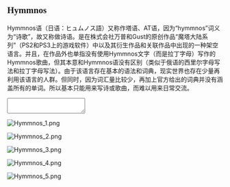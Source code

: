 <h2 style="font-family: 'Hymmnos';">Hymmnos</h1>


Hymmnos语（日语：ヒュムノス語）又称作塔语、AT语，因为“hymmnos”词义为“诗歌”，故又称做诗语。是在株式会社万普和Gust的原创作品“魔塔大陆系列”（PS2和PS3上的游戏软件）中以及其衍生作品和关联作品中出现的一种架空语言。并且，在作品外也单指没有使用Hymmnos文字（而是拉丁字母）写作的Hymmnos歌曲，但其本意和Hymmnos语没有区别（类似于俄语的西里尔字母写法和拉丁字母写法）。由于该语言存在基本的语法和词典，现实世界也存在少量再利用该语言的人群。但同时，因为词汇量比较少，再加上官方给出的词典并没有涵盖所有的单词。所以基本只能用来写诗或歌曲，而难以用来日常交流。


<textarea cols="" rows="" id="eml" onkeyup="SwapTxt()"></textarea>
<p id="lyny"></p>

<script>
 function SwapTxt(){
     var txt = document.getElementById("eml").value;  //获取文本框里的值
         document.getElementById("lyny").innerHTML=txt;  //在#lyny显示文本框的值
      }
</script>


![Hymmnos_1.png](https://i.loli.net/2020/09/24/JiId1UpFwm5jCZf.png)

![Hymmnos_2.png](https://i.loli.net/2020/09/24/oZ4Cbm3jAfFlB2q.png)

![Hymmnos_3.png](https://i.loli.net/2020/09/24/CSc2uFRm6JK4wYp.png)

![Hymmnos_4.png](https://i.loli.net/2020/09/24/sc7UDw9Hq3R6iYL.png)

![Hymmnos_5.png](https://i.loli.net/2020/09/24/agQUTunxj7RlWmf.png)
